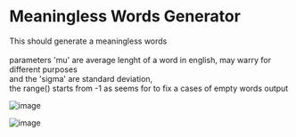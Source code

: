# Meaningless Words Generator

This should generate a meaningless words <br><br>
parameters 'mu' are average lenght of a word in english, may warry for different purposes <br>
and the 'sigma' are standard deviation, <br>
the range() starts from -1 as seems for to fix a cases of empty words output <br>

![image](https://github.com/user-attachments/assets/2e5b2fde-b30d-421d-9453-e3250057fc0a)

![image](https://github.com/user-attachments/assets/3f3c8705-940f-4233-82b6-8a083803bae6)
